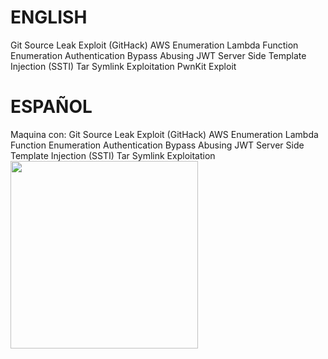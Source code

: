 # ENGLISH
Git Source Leak Exploit (GitHack)
AWS Enumeration
Lambda Function Enumeration
Authentication Bypass
Abusing JWT
Server Side Template Injection (SSTI)
Tar Symlink Exploitation
PwnKit Exploit
# ESPAÑOL
Maquina con:
Git Source Leak Exploit (GitHack)
AWS Enumeration
Lambda Function Enumeration
Authentication Bypass
Abusing JWT
Server Side Template Injection (SSTI)
Tar Symlink Exploitation
<br/>
<a href="#"><img src="https://external-content.duckduckgo.com/iu/?u=http%3A%2F%2Fbestanimations.com%2FScience%2FMath%2Ffunny-math-gif%2Ffunny-math-homework-animated-gif-image-1.gif&f=1&nofb=1" width="300"/></a>
